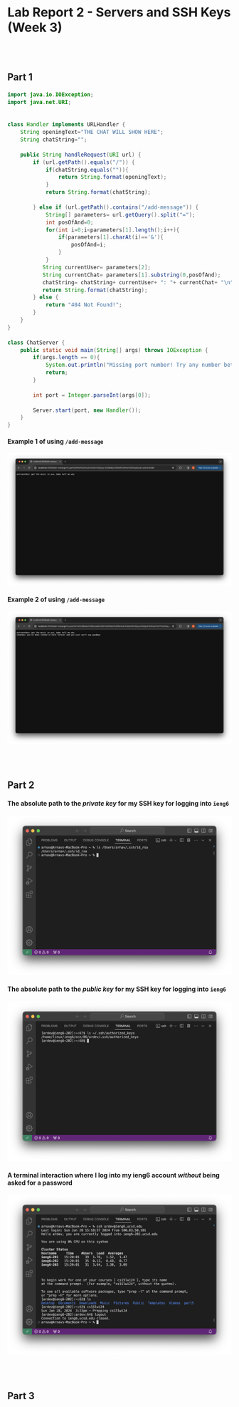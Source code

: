 # Lab Report 2 - Servers and SSH Keys (Week 3)
<br/><br/> 
## Part 1
```java
import java.io.IOException;
import java.net.URI;


class Handler implements URLHandler {
    String openingText="THE CHAT WILL SHOW HERE";
    String chatString="";

    public String handleRequest(URI url) {
        if (url.getPath().equals("/")) {
            if(chatString.equals("")){
                return String.format(openingText);
            }
            return String.format(chatString);
            
        } else if (url.getPath().contains("/add-message")) {
            String[] parameters= url.getQuery().split("=");
            int posOfAnd=0;
            for(int i=0;i<parameters[1].length();i++){
                if(parameters[1].charAt(i)=='&'){
                    posOfAnd=i;
                }
            }
           String currentUser= parameters[2];
           String currentChat= parameters[1].substring(0,posOfAnd);
           chatString= chatString+ currentUser+ ": "+ currentChat+ "\n";
           return String.format(chatString);
        } else {
            return "404 Not Found!";
        }
    }
}

class ChatServer {
    public static void main(String[] args) throws IOException {
        if(args.length == 0){
            System.out.println("Missing port number! Try any number between 1024 to 49151");
            return;
        }

        int port = Integer.parseInt(args[0]);

        Server.start(port, new Handler());
    }
}
```
#### Example 1 of using `/add-message`
![Image](image1.jpeg) 

#### Example 2 of using `/add-message`
![Image](image2.jpeg)

<br/><br/> 
## Part 2
#### The absolute path to the _private key_ for my SSH key for logging into `ieng6`
![Image](image3.png)

#### The absolute path to the _public key_ for my SSH key for logging into `ieng6`
![Image](image4.png)

#### A terminal interaction where I log into my ieng6 account _without_ being asked for a password
![Image](image5.png)


<br/><br/> 
## Part 3
<br/><br/> 
